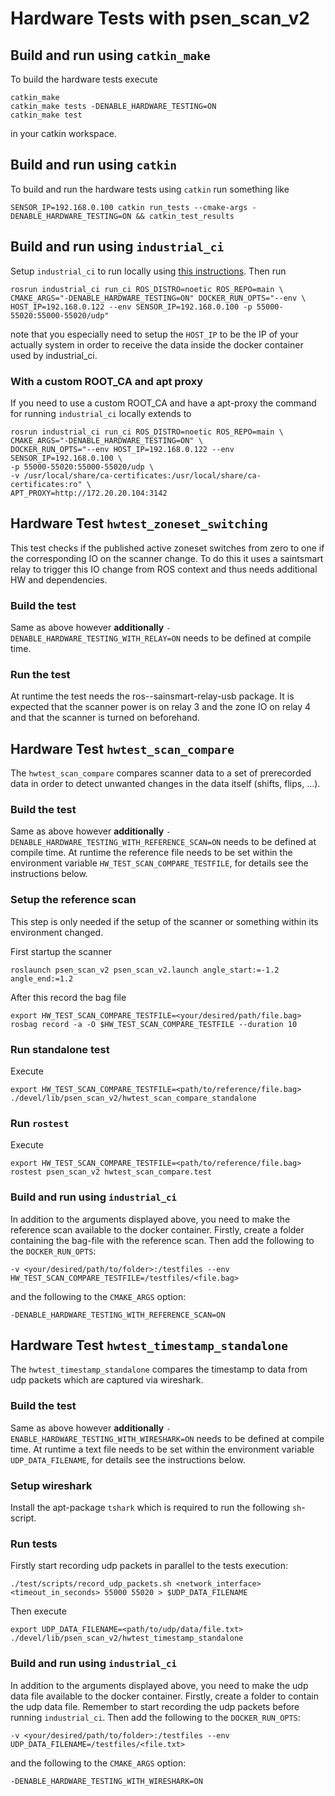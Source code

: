<!--
Copyright (c) 2020-2021 Pilz GmbH & Co. KG

Licensed under the Apache License, Version 2.0 (the "License");
you may not use this file except in compliance with the License.
You may obtain a copy of the License at

    http://www.apache.org/licenses/LICENSE-2.0

Unless required by applicable law or agreed to in writing, software
distributed under the License is distributed on an "AS IS" BASIS,
WITHOUT WARRANTIES OR CONDITIONS OF ANY KIND, either express or implied.
See the License for the specific language governing permissions and
limitations under the License.

-->

# Hardware Tests with psen_scan_v2

## Build and run using `catkin_make`
To build the hardware tests execute
```
catkin_make
catkin_make tests -DENABLE_HARDWARE_TESTING=ON
catkin_make test
```
in your catkin workspace.

## Build and run using `catkin`
To build and run the hardware tests using `catkin` run something like
```
SENSOR_IP=192.168.0.100 catkin run_tests --cmake-args -DENABLE_HARDWARE_TESTING=ON && catkin_test_results
```
## Build and run using `industrial_ci`
Setup `industrial_ci` to run locally using [this instructions](https://github.com/ros-industrial/industrial_ci/blob/master/doc/index.rst#simplest-way-to-run-locally).
Then run
```
rosrun industrial_ci run_ci ROS_DISTRO=noetic ROS_REPO=main \
CMAKE_ARGS="-DENABLE_HARDWARE_TESTING=ON" DOCKER_RUN_OPTS="--env \
HOST_IP=192.168.0.122 --env SENSOR_IP=192.168.0.100 -p 55000-55020:55000-55020/udp"
```
note that you especially need to setup the `HOST_IP` to be the IP of your actually system
in order to receive the data inside the docker container used by industrial_ci.

### With a custom ROOT_CA and apt proxy
If you need to use a custom ROOT_CA and have a apt-proxy the command for running `industrial_ci` locally extends to
```
rosrun industrial_ci run_ci ROS_DISTRO=noetic ROS_REPO=main \
CMAKE_ARGS="-DENABLE_HARDWARE_TESTING=ON" \
DOCKER_RUN_OPTS="--env HOST_IP=192.168.0.122 --env SENSOR_IP=192.168.0.100 \
-p 55000-55020:55000-55020/udp \
-v /usr/local/share/ca-certificates:/usr/local/share/ca-certificates:ro" \
APT_PROXY=http://172.20.20.104:3142
```

## Hardware Test `hwtest_zoneset_switching`
This test checks if the published active zoneset switches from zero to one if the corresponding IO on the scanner change.
To do this it uses a saintsmart relay to trigger this IO change from ROS context and thus needs additional HW and dependencies.

### Build the test
Same as above however **additionally** `-DENABLE_HARDWARE_TESTING_WITH_RELAY=ON` needs to be defined at compile time.

### Run the test
At runtime the test needs the ros-<distro>-sainsmart-relay-usb package.
It is expected that the scanner power is on relay 3 and the zone IO on relay 4 and that the scanner is turned on beforehand.

## Hardware Test `hwtest_scan_compare`
The `hwtest_scan_compare` compares scanner data to a set of prerecorded data in order to detect unwanted changes in the data itself (shifts, flips, ...).

### Build the test
Same as above however **additionally** `-DENABLE_HARDWARE_TESTING_WITH_REFERENCE_SCAN=ON` needs to be defined at compile time. At runtime the reference file needs to be set within the environment variable `HW_TEST_SCAN_COMPARE_TESTFILE`, for details see the instructions below.
### Setup the reference scan
This step is only needed if the setup of the scanner or something within its environment changed.

First startup the scanner
```
roslaunch psen_scan_v2 psen_scan_v2.launch angle_start:=-1.2 angle_end:=1.2
```

After this record the bag file

```
export HW_TEST_SCAN_COMPARE_TESTFILE=<your/desired/path/file.bag>
rosbag record -a -O $HW_TEST_SCAN_COMPARE_TESTFILE --duration 10
```

### Run standalone test
Execute
```
export HW_TEST_SCAN_COMPARE_TESTFILE=<path/to/reference/file.bag>
./devel/lib/psen_scan_v2/hwtest_scan_compare_standalone
```

### Run `rostest`
Execute
```
export HW_TEST_SCAN_COMPARE_TESTFILE=<path/to/reference/file.bag>
rostest psen_scan_v2 hwtest_scan_compare.test
```

### Build and run using `industrial_ci`
In addition to the arguments displayed above, you need to make the reference scan available to the docker container. Firstly, create a folder containing the bag-file with the reference scan. Then add the following to the `DOCKER_RUN_OPTS`:
```
-v <your/desired/path/to/folder>:/testfiles --env HW_TEST_SCAN_COMPARE_TESTFILE=/testfiles/<file.bag>
```
and the following to the `CMAKE_ARGS` option:
```
-DENABLE_HARDWARE_TESTING_WITH_REFERENCE_SCAN=ON
```

## Hardware Test `hwtest_timestamp_standalone`
The `hwtest_timestamp_standalone` compares the timestamp to data from udp packets which are captured via wireshark.

### Build the test
Same as above however **additionally** `-ENABLE_HARDWARE_TESTING_WITH_WIRESHARK=ON` needs to be defined at compile time. At runtime a text file needs to be set within the environment variable `UDP_DATA_FILENAME`, for details see the instructions below.

### Setup wireshark
Install the apt-package `tshark` which is required to run the following `sh`-script.

### Run tests
Firstly start recording udp packets in parallel to the tests execution:
```
./test/scripts/record_udp_packets.sh <network_interface> <timeout_in_seconds> 55000 55020 > $UDP_DATA_FILENAME
```
Then execute
```
export UDP_DATA_FILENAME=<path/to/udp/data/file.txt>
./devel/lib/psen_scan_v2/hwtest_timestamp_standalone
```

### Build and run using `industrial_ci`
In addition to the arguments displayed above, you need to make the udp data file available to the docker container. Firstly, create a folder to contain the udp data file. Remember to start recording the udp packets before running `industrial_ci`. Then add the following to the `DOCKER_RUN_OPTS`:
```
-v <your/desired/path/to/folder>:/testfiles --env UDP_DATA_FILENAME=/testfiles/<file.txt>
```
and the following to the `CMAKE_ARGS` option:
```
-DENABLE_HARDWARE_TESTING_WITH_WIRESHARK=ON
```

